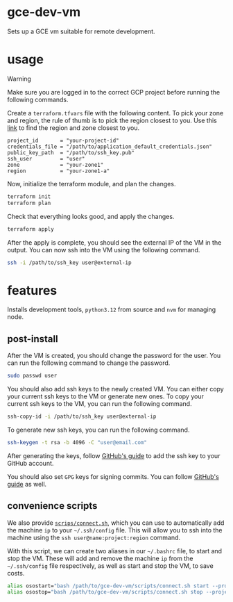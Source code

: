 # gce-dev-vm

Sets up a GCE vm suitable for remote development.

# usage

> [!WARNING]
> Make sure you are logged in to the correct GCP project before running the
> following commands.

Create a `terraform.tfvars` file with the following content. To pick your zone
and region, the rule of thumb is to pick the region closest to you. Use this
[link](https://googlecloudplatform.github.io/region-picker/) to find the region
and zone closest to you.

```hcl
project_id       = "your-project-id"
credentials_file = "/path/to/application_default_credentials.json"
public_key_path  = "/path/to/ssh_key.pub"
ssh_user         = "user"
zone             = "your-zone1"
region           = "your-zone1-a"
```

Now, initialize the terraform module, and plan the changes.

```bash
terraform init
terraform plan
```

Check that everything looks good, and apply the changes.

```bash
terraform apply
```

After the apply is complete, you should see the external IP of the VM in the
output. You can now ssh into the VM using the following command.

```bash
ssh -i /path/to/ssh_key user@external-ip
```

# features

Installs development tools, `python3.12` from source and `nvm` for managing
node.

## post-install

After the VM is created, you should change the password for the user. You can
run the following command to change the password.

```bash
sudo passwd user
```

You should also add ssh keys to the newly created VM. You can either copy your
current ssh keys to the VM or generate new ones. To copy your current ssh keys
to the VM, you can run the following command.

```bash
ssh-copy-id -i /path/to/ssh_key user@external-ip
```

To generate new ssh keys, you can run the following command.

```bash
ssh-keygen -t rsa -b 4096 -C "user@email.com"
```

After generating the keys, follow
[GitHub's guide](https://docs.github.com/en/github/authenticating-to-github/adding-a-new-ssh-key-to-your-github-account)
to add the ssh key to your GitHub account.

You should also set `GPG` keys for signing commits. You can follow
[GitHub's guide](https://docs.github.com/en/github/authenticating-to-github/managing-commit-signature-verification)
as well.

## convenience scripts

We also provide [`scrips/connect.sh`](./scripts/connect.sh), which you can use
to automatically add the machine `ip` to your `~/.ssh/config` file. This will
allow you to ssh into the machine using the `ssh user@name:project:region`
command.

With this script, we can create two aliases in our `~/.bashrc` file, to start
and stop the VM. These will add and remove the machine `ip` from the
`~/.ssh/config` file respectively, as well as start and stop the VM, to save
costs.

```bash
alias osostart="bash /path/to/gce-dev-vm/scripts/connect.sh start --project $PROJECT --instance $NAME -z $ZONE -u $USER"
alias osostop="bash /path/to/gce-dev-vm/scripts/connect.sh stop --project $PROJECT --instance $NAME --zone $ZONE"
```
